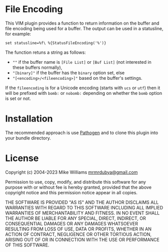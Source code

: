 File Encoding
=============

This VIM plugin provides a function to return information on the buffer and
file encoding being used for a buffer.
The output can be used in a statusline, for example:

    set statusline=%f\ %{StatusFileEncoding('%')}

The function retuns a string as follows:

- `""` if the buffer name is `[File List]` or `[Buf List]` (not interested in
these buffers normally),
- `"[binary]"` if the buffer has the `binary` option set, else
- `"[<encoding>/<fileencoding>]"` based on the buffer's settings.

If the `fileencoding` is for a Unicode encoding (starts with `ucs` or `utf`)
then it will be prefixed with `bomb:` or `nobomb:` depending on whether the
`bomb` option is set or not.

Installation
============

The recommended approach is use
[Pathogen](https://github.com/tpope/vim-pathogen) and to clone this plugin into
your bundle directory.

License
=======

Copyright (c) 2004-2023 Mike Williams <mrmrdubya@gmail.com>

Permission to use, copy, modify, and distribute this software for any
purpose with or without fee is hereby granted, provided that the above
copyright notice and this permission notice appear in all copies.

THE SOFTWARE IS PROVIDED "AS IS" AND THE AUTHOR DISCLAIMS ALL WARRANTIES
WITH REGARD TO THIS SOFTWARE INCLUDING ALL IMPLIED WARRANTIES OF
MERCHANTABILITY AND FITNESS. IN NO EVENT SHALL THE AUTHOR BE LIABLE FOR
ANY SPECIAL, DIRECT, INDIRECT, OR CONSEQUENTIAL DAMAGES OR ANY DAMAGES
WHATSOEVER RESULTING FROM LOSS OF USE, DATA OR PROFITS, WHETHER IN AN
ACTION OF CONTRACT, NEGLIGENCE OR OTHER TORTIOUS ACTION, ARISING OUT OF
OR IN CONNECTION WITH THE USE OR PERFORMANCE OF THIS SOFTWARE.
